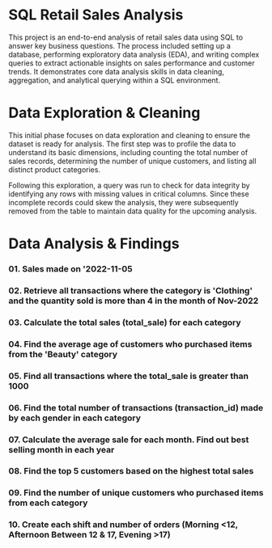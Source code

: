 # SQL Retail Sales Analysis
This project is an end-to-end analysis of retail sales data using SQL to answer key business questions. The process included setting up a database, performing exploratory data analysis (EDA), and writing complex queries to extract actionable insights on sales performance and customer trends. It demonstrates core data analysis skills in data cleaning, aggregation, and analytical querying within a SQL environment.

# Data Exploration & Cleaning
This initial phase focuses on data exploration and cleaning to ensure the dataset is ready for analysis. The first step was to profile the data to understand its basic dimensions, including counting the total number of sales records, determining the number of unique customers, and listing all distinct product categories.

Following this exploration, a query was run to check for data integrity by identifying any rows with missing values in critical columns. Since these incomplete records could skew the analysis, they were subsequently removed from the table to maintain data quality for the upcoming analysis.

# Data Analysis & Findings

### 01. Sales made on '2022-11-05
### 02. Retrieve all transactions where the category is 'Clothing' and the quantity sold is more than 4 in the month of Nov-2022
### 03. Calculate the total sales (total_sale) for each category
### 04. Find the average age of customers who purchased items from the 'Beauty' category
### 05. Find all transactions where the total_sale is greater than 1000
### 06. Find the total number of transactions (transaction_id) made by each gender in each category
### 07. Calculate the average sale for each month. Find out best selling month in each year
### 08. Find the top 5 customers based on the highest total sales
### 09. Find the number of unique customers who purchased items from each category
### 10. Create each shift and number of orders (Morning <12, Afternoon Between 12 & 17, Evening >17)
